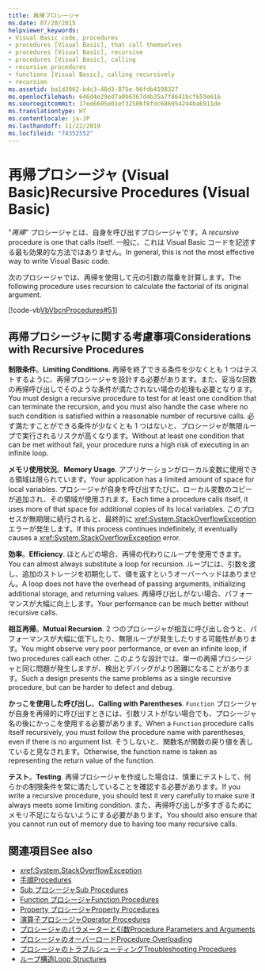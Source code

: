 ```yaml
---
title: 再帰プロシージャ
ms.date: 07/20/2015
helpviewer_keywords:
- Visual Basic code, procedures
- procedures [Visual Basic], that call themselves
- procedures [Visual Basic], recursive
- procedures [Visual Basic], calling
- recursive procedures
- functions [Visual Basic], calling recursively
- recursion
ms.assetid: ba1d3962-b4c3-48d3-875e-96fdb4198327
ms.openlocfilehash: 646d4e29ed7a0b6367d4b35a7f8641bcf659e616
ms.sourcegitcommit: 17ee6605e01ef32506f8fdc686954244ba6911de
ms.translationtype: HT
ms.contentlocale: ja-JP
ms.lasthandoff: 11/22/2019
ms.locfileid: "74352552"
---
```

# <a name="recursive-procedures-visual-basic"></a><span data-ttu-id="244d1-102">再帰プロシージャ (Visual Basic)</span><span class="sxs-lookup"><span data-stu-id="244d1-102">Recursive Procedures (Visual Basic)</span></span>

<span data-ttu-id="244d1-103">"*再帰*" プロシージャとは、自身を呼び出すプロシージャです。</span><span class="sxs-lookup"><span data-stu-id="244d1-103">A *recursive* procedure is one that calls itself.</span></span> <span data-ttu-id="244d1-104">一般に、これは Visual Basic コードを記述する最も効果的な方法ではありません。</span><span class="sxs-lookup"><span data-stu-id="244d1-104">In general, this is not the most effective way to write Visual Basic code.</span></span>  
  
 <span data-ttu-id="244d1-105">次のプロシージャでは、再帰を使用して元の引数の階乗を計算します。</span><span class="sxs-lookup"><span data-stu-id="244d1-105">The following procedure uses recursion to calculate the factorial of its original argument.</span></span>  
  
 [!code-vb[VbVbcnProcedures#51](~/samples/snippets/visualbasic/VS_Snippets_VBCSharp/VbVbcnProcedures/VB/Class1.vb#51)]  
  
## <a name="considerations-with-recursive-procedures"></a><span data-ttu-id="244d1-106">再帰プロシージャに関する考慮事項</span><span class="sxs-lookup"><span data-stu-id="244d1-106">Considerations with Recursive Procedures</span></span>

 <span data-ttu-id="244d1-107">**制限条件**。</span><span class="sxs-lookup"><span data-stu-id="244d1-107">**Limiting Conditions**.</span></span> <span data-ttu-id="244d1-108">再帰を終了できる条件を少なくとも 1 つはテストするように、再帰プロシージャを設計する必要があります。また、妥当な回数の再帰呼び出しでそのような条件が満たされない場合の処理も必要となります。</span><span class="sxs-lookup"><span data-stu-id="244d1-108">You must design a recursive procedure to test for at least one condition that can terminate the recursion, and you must also handle the case where no such condition is satisfied within a reasonable number of recursive calls.</span></span> <span data-ttu-id="244d1-109">必ず満たすことができる条件が少なくとも 1 つはないと、プロシージャが無限ループで実行されるリスクが高くなります。</span><span class="sxs-lookup"><span data-stu-id="244d1-109">Without at least one condition that can be met without fail, your procedure runs a high risk of executing in an infinite loop.</span></span>

 <span data-ttu-id="244d1-110">**メモリ使用状況**。</span><span class="sxs-lookup"><span data-stu-id="244d1-110">**Memory Usage**.</span></span> <span data-ttu-id="244d1-111">アプリケーションがローカル変数に使用できる領域は限られています。</span><span class="sxs-lookup"><span data-stu-id="244d1-111">Your application has a limited amount of space for local variables.</span></span> <span data-ttu-id="244d1-112">プロシージャが自身を呼び出すたびに、ローカル変数のコピーが追加され、その領域が使用されます。</span><span class="sxs-lookup"><span data-stu-id="244d1-112">Each time a procedure calls itself, it uses more of that space for additional copies of its local variables.</span></span> <span data-ttu-id="244d1-113">このプロセスが無期限に続行されると、最終的に <xref:System.StackOverflowException> エラーが発生します。</span><span class="sxs-lookup"><span data-stu-id="244d1-113">If this process continues indefinitely, it eventually causes a <xref:System.StackOverflowException> error.</span></span>

 <span data-ttu-id="244d1-114">**効率**。</span><span class="sxs-lookup"><span data-stu-id="244d1-114">**Efficiency**.</span></span> <span data-ttu-id="244d1-115">ほとんどの場合、再帰の代わりにループを使用できます。</span><span class="sxs-lookup"><span data-stu-id="244d1-115">You can almost always substitute a loop for recursion.</span></span> <span data-ttu-id="244d1-116">ループには、引数を渡し、追加のストレージを初期化して、値を返すというオーバーヘッドはありません。</span><span class="sxs-lookup"><span data-stu-id="244d1-116">A loop does not have the overhead of passing arguments, initializing additional storage, and returning values.</span></span> <span data-ttu-id="244d1-117">再帰呼び出しがない場合、パフォーマンスが大幅に向上します。</span><span class="sxs-lookup"><span data-stu-id="244d1-117">Your performance can be much better without recursive calls.</span></span>

 <span data-ttu-id="244d1-118">**相互再帰**。</span><span class="sxs-lookup"><span data-stu-id="244d1-118">**Mutual Recursion**.</span></span> <span data-ttu-id="244d1-119">2 つのプロシージャが相互に呼び出し合うと、パフォーマンスが大幅に低下したり、無限ループが発生したりする可能性があります。</span><span class="sxs-lookup"><span data-stu-id="244d1-119">You might observe very poor performance, or even an infinite loop, if two procedures call each other.</span></span> <span data-ttu-id="244d1-120">このような設計では、単一の再帰プロシージャと同じ問題が発生しますが、検出とデバッグがより困難になることがあります。</span><span class="sxs-lookup"><span data-stu-id="244d1-120">Such a design presents the same problems as a single recursive procedure, but can be harder to detect and debug.</span></span>

 <span data-ttu-id="244d1-121">**かっこを使用した呼び出し**。</span><span class="sxs-lookup"><span data-stu-id="244d1-121">**Calling with Parentheses**.</span></span> <span data-ttu-id="244d1-122">`Function` プロシージャが自身を再帰的に呼び出すときには、引数リストがない場合でも、プロシージャ名の後にかっこを使用する必要があります。</span><span class="sxs-lookup"><span data-stu-id="244d1-122">When a `Function` procedure calls itself recursively, you must follow the procedure name with parentheses, even if there is no argument list.</span></span> <span data-ttu-id="244d1-123">そうしないと、関数名が関数の戻り値を表していると見なされます。</span><span class="sxs-lookup"><span data-stu-id="244d1-123">Otherwise, the function name is taken as representing the return value of the function.</span></span>

 <span data-ttu-id="244d1-124">**テスト**。</span><span class="sxs-lookup"><span data-stu-id="244d1-124">**Testing**.</span></span> <span data-ttu-id="244d1-125">再帰プロシージャを作成した場合は、慎重にテストして、何らかの制限条件を常に満たしていることを確認する必要があります。</span><span class="sxs-lookup"><span data-stu-id="244d1-125">If you write a recursive procedure, you should test it very carefully to make sure it always meets some limiting condition.</span></span> <span data-ttu-id="244d1-126">また、再帰呼び出しが多すぎるためにメモリ不足にならないようにする必要があります。</span><span class="sxs-lookup"><span data-stu-id="244d1-126">You should also ensure that you cannot run out of memory due to having too many recursive calls.</span></span>

## <a name="see-also"></a><span data-ttu-id="244d1-127">関連項目</span><span class="sxs-lookup"><span data-stu-id="244d1-127">See also</span></span>

- <xref:System.StackOverflowException>
- [<span data-ttu-id="244d1-128">手順</span><span class="sxs-lookup"><span data-stu-id="244d1-128">Procedures</span></span>](index.md)
- [<span data-ttu-id="244d1-129">Sub プロシージャ</span><span class="sxs-lookup"><span data-stu-id="244d1-129">Sub Procedures</span></span>](sub-procedures.md)
- [<span data-ttu-id="244d1-130">Function プロシージャ</span><span class="sxs-lookup"><span data-stu-id="244d1-130">Function Procedures</span></span>](function-procedures.md)
- [<span data-ttu-id="244d1-131">Property プロシージャ</span><span class="sxs-lookup"><span data-stu-id="244d1-131">Property Procedures</span></span>](property-procedures.md)
- [<span data-ttu-id="244d1-132">演算子プロシージャ</span><span class="sxs-lookup"><span data-stu-id="244d1-132">Operator Procedures</span></span>](operator-procedures.md)
- [<span data-ttu-id="244d1-133">プロシージャのパラメーターと引数</span><span class="sxs-lookup"><span data-stu-id="244d1-133">Procedure Parameters and Arguments</span></span>](procedure-parameters-and-arguments.md)
- [<span data-ttu-id="244d1-134">プロシージャのオーバーロード</span><span class="sxs-lookup"><span data-stu-id="244d1-134">Procedure Overloading</span></span>](procedure-overloading.md)
- [<span data-ttu-id="244d1-135">プロシージャのトラブルシューティング</span><span class="sxs-lookup"><span data-stu-id="244d1-135">Troubleshooting Procedures</span></span>](troubleshooting-procedures.md)
- [<span data-ttu-id="244d1-136">ループ構造</span><span class="sxs-lookup"><span data-stu-id="244d1-136">Loop Structures</span></span>](../control-flow/loop-structures.md)
